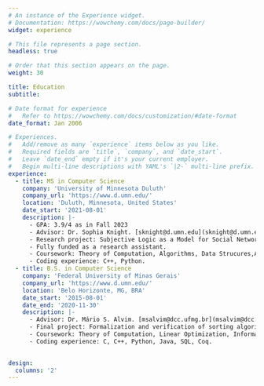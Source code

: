 ```yaml
---
# An instance of the Experience widget.
# Documentation: https://wowchemy.com/docs/page-builder/
widget: experience

# This file represents a page section.
headless: true

# Order that this section appears on the page.
weight: 30

title: Education
subtitle:

# Date format for experience
#   Refer to https://wowchemy.com/docs/customization/#date-format
date_format: Jan 2006

# Experiences.
#   Add/remove as many `experience` items below as you like.
#   Required fields are `title`, `company`, and `date_start`.
#   Leave `date_end` empty if it's your current employer.
#   Begin multi-line descriptions with YAML's `|2-` multi-line prefix.
experience:
  - title: MS in Computer Science
    company: 'University of Minnesota Duluth'
    company_url: 'https://www.d.umn.edu/'
    location: 'Duluth, Minnesota, United States'
    date_start: '2021-08-01'
    description: |-
      - GPA: 3.9/4 as in Fall 2023
      - Advisor: Dr. Sophia Knight. [sknight@d.umn.edu](sknight@d.umn.edu)
      - Research project: Subjective Logic as a Model for Social Networks.
      - Fully funded as a research assistant.
      - Coursework: Theory of Computation, Algorithms, Data Strucures,Artificial Intelligence, Modeling with Dynamic Systems, Modal Logic.
      - Coding experience: C++, Python.
  - title: B.S. in Computer Science
    company: 'Federal University of Minas Gerais'
    company_url: 'https://www.d.umn.edu/'
    location: 'Belo Horizonte, MG, BRA'
    date_start: '2015-08-01'
    date_end: '2020-11-30'
    description: |-
      - Advisor: Dr. Mário S. Alvim. [msalvim@dcc.ufmg.br](msalvim@dcc.ufmg.br)
      - Final project: Formalization and verification of sorting algorithms using the Coq proof assistant.
      - Coursework: Theory of Computation, Linear Optimization, Information Theory, Graph Theory, Data Science, Human Centered Machine Learning, Quantum Computing, Game Theory, Logic Programming.
      - Coding experience: C, C++, Python, Java, SQL, Coq.
        

design:
  columns: '2'
---
```

